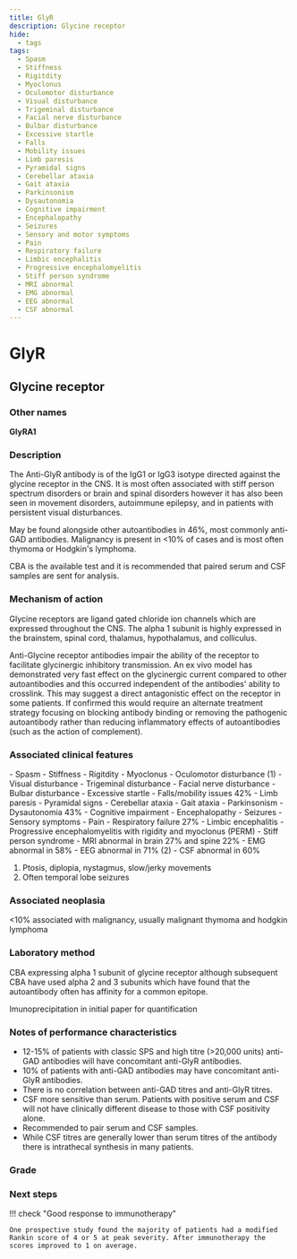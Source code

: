 ```yaml
---
title: GlyR
description: Glycine receptor
hide:
  - tags
tags:
  - Spasm
  - Stiffness
  - Rigitdity
  - Myoclonus
  - Oculomotor disturbance
  - Visual disturbance
  - Trigeminal disturbance
  - Facial nerve disturbance
  - Bulbar disturbance
  - Excessive startle
  - Falls
  - Mobility issues
  - Limb paresis
  - Pyramidal signs
  - Cerebellar ataxia
  - Gait ataxia
  - Parkinsonism
  - Dysautonomia
  - Cognitive impairment
  - Encephalopathy
  - Seizures
  - Sensory and motor symptoms
  - Pain
  - Respiratory failure
  - Limbic encephalitis
  - Progressive encephalomyelitis
  - Stiff person syndrome
  - MRI abnormal
  - EMG abnormal
  - EEG abnormal
  - CSF abnormal
---
```


# GlyR

## **Glycine receptor**

### Other names
**GlyRA1**

### Description
The Anti-GlyR antibody is of the IgG1 or IgG3 isotype directed against the glycine receptor in the CNS. It is most often associated with stiff person spectrum disorders or brain and spinal disorders however it has also been seen in movement disorders, autoimmune epilepsy, and in patients with persistent visual disturbances. 

May be found alongside other autoantibodies in 46%, most commonly anti-GAD antibodies. Malignancy is present in <10% of cases and is most often thymoma or Hodgkin's lymphoma. 

CBA is the available test and it is recommended that paired serum and CSF samples are sent for analysis.

### Mechanism of action
Glycine receptors are ligand gated chloride ion channels which are expressed throughout the CNS. The alpha 1 subunit is highly expressed in the brainstem, spinal cord, thalamus, hypothalamus, and colliculus. 

Anti-Glycine receptor antibodies impair the ability of the receptor to facilitate glycinergic inhibitory transmission. An ex vivo model has demonstrated very fast effect on the glycinergic current compared to other autoantibodies and this occurred independent of the antibodies' ability to crosslink. This may suggest a direct antagonistic effect on the receptor in some patients. If confirmed this would require an alternate treatment strategy focusing on blocking antibody binding or removing the pathogenic autoantibody rather than reducing inflammatory effects of autoantibodies (such as the action of complement).

### Associated clinical features
<div class="annotate" markdown>
  - Spasm
  - Stiffness
  - Rigitdity
  - Myoclonus
  - Oculomotor disturbance (1)
  - Visual disturbance
  - Trigeminal disturbance
  - Facial nerve disturbance
  - Bulbar disturbance
  - Excessive startle
  - Falls/mobility issues 42%
  - Limb paresis
  - Pyramidal signs
  - Cerebellar ataxia
  - Gait ataxia
  - Parkinsonism
  - Dysautonomia 43%
  - Cognitive impairment
  - Encephalopathy
  - Seizures
  - Sensory symptoms
  - Pain
  - Respiratory failure 27%
  - Limbic encephalitis
  - Progressive encephalomyelitis with rigidity and myoclonus (PERM)
  - Stiff person syndrome
  - MRI abnormal in brain 27% and spine 22%
  - EMG abnormal in 58%
  - EEG abnormal in 71% (2)
  - CSF abnormal in 60%
</div>

1. Ptosis, diplopia, nystagmus, slow/jerky movements
2. Often temporal lobe seizures

### Associated neoplasia
<10% associated with malignancy, usually malignant thymoma and hodgkin lymphoma

### Laboratory method
CBA expressing alpha 1 subunit of glycine receptor although subsequent CBA have used alpha 2 and 3 subunits which have found that the autoantibody often has affinity for a common epitope.

Imunoprecipitation in initial paper for quantification

### Notes of performance characteristics
- 12-15% of patients with classic SPS and high titre (>20,000 units) anti-GAD antibodies will have concomitant anti-GlyR antibodies.
- 10% of patients with anti-GAD antibodies may have concomitant anti-GlyR antibodies.
- There is no correlation between anti-GAD titres and anti-GlyR titres.
- CSF more sensitive than serum. Patients with positive serum and CSF will not have clinically different disease to those with CSF positivity alone.
- Recommended to pair serum and CSF samples.
- While CSF titres are generally lower than serum titres of the antibody there is intrathecal synthesis in many patients.

### Grade

### Next steps
!!! check "Good response to immunotherapy"

    One prospective study found the majority of patients had a modified Rankin score of 4 or 5 at peak severity. After immunotherapy the scores improved to 1 on average.

[^1]: Hutchinson, M., P. Waters, J. McHugh, G. Gorman, S. O’Riordan, S. Connolly, H. Hager, P. Yu, C. -M. Becker, and A. Vincent. “PROGRESSIVE ENCEPHALOMYELITIS, RIGIDITY, AND MYOCLONUS: A NOVEL GLYCINE RECEPTOR ANTIBODY.” Neurology 71, no. 16 (October 14, 2008): 1291. https://doi.org/10.1212/01.wnl.0000327606.50322.f0.
[^2]: Alexopoulos, Harry, Sofia Akrivou, and Marinos C. Dalakas. “Glycine Receptor Antibodies in Stiff-Person Syndrome and Other GAD-Positive CNS Disorders.” Neurology 81, no. 22 (November 26, 2013): 1962–64. https://doi.org/10.1212/01.wnl.0000436617.40779.65.
[^3]: McKeon, Andrew, Eugenia Martinez-Hernandez, Eric Lancaster, Joseph Y. Matsumoto, Robert J. Harvey, Kathleen M. McEvoy, Sean J. Pittock, Vanda A. Lennon, and Josep Dalmau. “Glycine Receptor Autoimmune Spectrum With Stiff-Man Syndrome Phenotype.” JAMA Neurology 70, no. 1 (January 1, 2013): 44. https://doi.org/10.1001/jamaneurol.2013.574.
[^4]: Crisp, Sarah J, Christine L Dixon, Leslie Jacobson, Elodie Chabrol, Sarosh R Irani, M Isabel Leite, Guy Leschziner, Sean J Slaght, Angela Vincent, and Dimitri M Kullmann. “Glycine Receptor Autoantibodies Disrupt Inhibitory Neurotransmission.” Brain 142, no. 11 (November 1, 2019): 3398–3410. https://doi.org/10.1093/brain/awz297.
[^5]: Carvajal-González, Alexander, M. Isabel Leite, Patrick Waters, Mark Woodhall, Ester Coutinho, Bettina Balint, Bethan Lang, et al. “Glycine Receptor Antibodies in PERM and Related Syndromes: Characteristics, Clinical Features and Outcomes.” Brain 137, no. 8 (August 1, 2014): 2178–92. https://doi.org/10.1093/brain/awu142.
[^6]: Piquet, Amanda L., Murtaza Khan, Judith E. A. Warner, Matthew P. Wicklund, Jeffrey L. Bennett, Maureen A. Leehey, Lauren Seeberger, Teri L. Schreiner, M. Mateo Paz Soldan, and Stacey L. Clardy. “Novel Clinical Features of Glycine Receptor Antibody Syndrome: A Series of 17 Cases.” Neurology - Neuroimmunology Neuroinflammation 6, no. 5 (September 1, 2019). https://doi.org/10.1212/NXI.0000000000000592.
